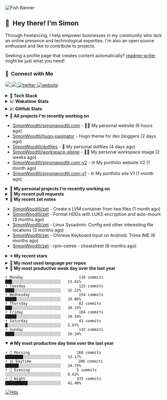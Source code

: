 ![Fish Banner](assets/fish.webp)

## 👋 &nbsp;Hey there! I’m Simon

Through freelancing, I help empower businesses in my community who lack
an online presence and technological expertise. I'm also an open source
enthusiast and like to contribute to projects.

Seeking a profile page that creates content automatically?
[readme-writer] might be just what you need!

### 🤝 &nbsp;Connect with Me

<div align="left">
<a href="https://linkedin.com/in/simonwoodtli" target="_blank">
<img src="https://img.shields.io/badge/linkedin-1E77B5?style=for-the-badge&logo=linkedin&logoColor=white alt=linkedin" />
</a>
<a href="https://github.com/simonwoodtli" target="_blank">
<img src="https://img.shields.io/badge/github-24292E?style=for-the-badge&logo=github&logoColor=white alt=github" />
</a>
<a href="https://twitter.com/simonwoodtlidev" target="_blank">
<img src="https://img.shields.io/badge/twitter-26a7de?style=for-the-badge&logo=twitter&logoColor=white" alt="twitter"/>
</a>
<a href="https://simonwoodtli.com" target="_blank">
<img src="https://img.shields.io/badge/website-E2925F?style=for-the-badge&logo=google-chrome&logoColor=white" alt="website"/>
</a>
</div>
<br/>


<details>
  <summary><b>🧰 Tech Stack</b></summary>
  <div align="center">
  <a href="https://skillicons.dev" target="_blank">
  <img src="https://skillicons.dev/icons?i=js,html,css,bash,python,go,postgresql,docker,vim,linux" alt="JavaScript, HTML, CSS, Bash, Python, Go, PostgreSQL, Docker, Vim,
  Linux">
  </a>
  </div>
</details>

<details>
  <summary><b>📈 Wakatime Stats</b></summary>
  <p align="center"><a href="https://wakatime.com/@SimonWoodtli">
  <img align="center" width="400" height="300" src="https://wakatime.com/share/@SimonWoodtli/7761bcef-e104-47d9-912a-dfd6bf08868b.svg" />
  </a>
  <a href="https://wakatime.com/@SimonWoodtli">
  <img align="center" width="400" height="300" src="https://wakatime.com/share/@SimonWoodtli/341953df-6a40-47b7-8220-ace4eabe0a17.svg" />
  </a></p>

  <h4><b>💬 I've been working with the following languages over the last 7 days</b></h4>

```
• HTML                           24 hrs 55 mins                 █████████████████░░░░░░░░   69.22%
• Markdown                       7 hrs 13 mins                  █████░░░░░░░░░░░░░░░░░░░░   20.06%
• Bash                           2 hrs 1 min                    █░░░░░░░░░░░░░░░░░░░░░░░░   5.61%
• TOML                           1 hr 4 mins                    █░░░░░░░░░░░░░░░░░░░░░░░░   3%
• Other                          17 mins                        ░░░░░░░░░░░░░░░░░░░░░░░░░   0.83%
• sh                             11 mins                        ░░░░░░░░░░░░░░░░░░░░░░░░░   0.55%
• gitignore                      8 mins                         ░░░░░░░░░░░░░░░░░░░░░░░░░   0.39%
• JavaScript                     6 mins                         ░░░░░░░░░░░░░░░░░░░░░░░░░   0.3%
• XML                            0 secs                         ░░░░░░░░░░░░░░░░░░░░░░░░░   0.01%
• CSS                            0 secs                         ░░░░░░░░░░░░░░░░░░░░░░░░░   0.01%
• Text                           0 secs                         ░░░░░░░░░░░░░░░░░░░░░░░░░   0.01%
```

  <h4>👷 I've been working on the following projects over the last 7 days</h4>

```
• simonwoodtli.com               31 hrs 53 mins                 ██████████████████████░░░   88.54%
• dotfiles                       2 hrs 1 min                    █░░░░░░░░░░░░░░░░░░░░░░░░   5.6%
• Unknown Project                1 hr 42 mins                   █░░░░░░░░░░░░░░░░░░░░░░░░   4.76%
• hugo-paginator                 11 mins                        ░░░░░░░░░░░░░░░░░░░░░░░░░   0.55%
• cmd-zet                        11 mins                        ░░░░░░░░░░░░░░░░░░░░░░░░░   0.54%
```

  <h4><b>🛠️ I've been working with the following editors over the last 7 days</b></h4>

```
• Vim                            36 hrs                         █████████████████████████   100%
```

  <h4><b>💻 I've been working with the following operating systems over the last 7 days</b></h4>

```
• Linux                          36 hrs                         █████████████████████████   100%
```

</details>

<details>
  <summary><b>📈 GitHub Stats</b></summary>
  <div align="center">
  <a href="https://github.com/anuraghazra/github-readme-stats"> 
  <img src="https://github-readme-stats.vercel.app/api?username=simonwoodtli&theme=onedark&show_icons=true&hide_rank=true&custom_title=Stats&count_private=true&hide_border=true&hide=issues&line_height=24&bg_color=0d1117" alt="Github Stats">
  <img src="https://github-readme-stats.vercel.app/api/top-langs/?username=simonwoodtli&layout=compact&theme=onedark&count_private=true&hide_border=true&bg_color=0d1117" alt="Top Langs">
  </a>
  </div>
</details>

<details open="">
  <summary><b>👷 All projects I'm recently working on</b></summary>

* [SimonWoodtli/simonwoodtli.com](https://github.com/SimonWoodtli/simonwoodtli.com) - 👨‍💻 My personal website (6 hours ago)
* [SimonWoodtli/hugo-paginator](https://github.com/SimonWoodtli/hugo-paginator) - Hugo theme for dev bloggers (2 days ago)
* [SimonWoodtli/dotfiles](https://github.com/SimonWoodtli/dotfiles) - 🏡 My personal dotfiles (4 days ago)
* [SimonWoodtli/workspace-alpine](https://github.com/SimonWoodtli/workspace-alpine) - 🤖🐳 My personal workspace image (2 weeks ago)
* [SimonWoodtli/simonwoodtli.com-v2](https://github.com/SimonWoodtli/simonwoodtli.com-v2) - 🌐 My portfolio website V2 (1 month ago)
* [SimonWoodtli/simonwoodtli.com-v1](https://github.com/SimonWoodtli/simonwoodtli.com-v1) - 🌐 My portfolio site V1 (1 month ago)

</details>
<details>
  <summary><b>🌱 My personal projects I'm recently working on</b></summary>

* [SimonWoodtli/simonwoodtli.com](https://github.com/SimonWoodtli/simonwoodtli.com) - 👨‍💻 My personal website (6 hours ago)
* [SimonWoodtli/hugo-paginator](https://github.com/SimonWoodtli/hugo-paginator) - Hugo theme for dev bloggers (2 days ago)
* [SimonWoodtli/dotfiles](https://github.com/SimonWoodtli/dotfiles) - 🏡 My personal dotfiles (4 days ago)
* [SimonWoodtli/workspace-alpine](https://github.com/SimonWoodtli/workspace-alpine) - 🤖🐳 My personal workspace image (2 weeks ago)
* [SimonWoodtli/simonwoodtli.com-v2](https://github.com/SimonWoodtli/simonwoodtli.com-v2) - 🌐 My portfolio website V2 (1 month ago)
* [SimonWoodtli/simonwoodtli.com-v1](https://github.com/SimonWoodtli/simonwoodtli.com-v1) - 🌐 My portfolio site V1 (1 month ago)

</details>
<details>
  <summary><b>🔨 My recent pull requests</b></summary>

* [feat: add wireguard-generate-keys script](https://github.com/SimonWoodtli/dotfiles-old/pull/14) on [SimonWoodtli/dotfiles-old](https://github.com/SimonWoodtli/dotfiles-old) (15 months ago)
* [feat: add video-to-gif script](https://github.com/SimonWoodtli/dotfiles-old/pull/13) on [SimonWoodtli/dotfiles-old](https://github.com/SimonWoodtli/dotfiles-old) (15 months ago)
* [feat: add spoof-mac-linux script](https://github.com/SimonWoodtli/dotfiles-old/pull/12) on [SimonWoodtli/dotfiles-old](https://github.com/SimonWoodtli/dotfiles-old) (15 months ago)
* [feat: add sp-tmux script](https://github.com/SimonWoodtli/dotfiles-old/pull/11) on [SimonWoodtli/dotfiles-old](https://github.com/SimonWoodtli/dotfiles-old) (15 months ago)
* [feat: add sp script](https://github.com/SimonWoodtli/dotfiles-old/pull/10) on [SimonWoodtli/dotfiles-old](https://github.com/SimonWoodtli/dotfiles-old) (15 months ago)

</details>
<details open="">
  <summary><b>📝 My recent zet notes</b></summary>

* [SimonWoodtli/zet](https://github.com/SimonWoodtli/zet/tree/81ce0dbe96be0a5c57d5913a00baaa9e57ad0512/20231101173245) - Create a LVM container from two files (1 month ago)
* [SimonWoodtli/zet](https://github.com/SimonWoodtli/zet/tree/5c90053d8e9e429e7f6f68f557c97d080eaeb3b2/20230908235916) - Format HDDs with LUKS encryption and auto-mount (3 months ago)
* [SimonWoodtli/zet](https://github.com/SimonWoodtli/zet/tree/f4e6f009cb8f8ff44e9646977125d87dd8f845f9/20230908235236) - Linux Sysadmin: Config and other interesting file locations (3 months ago)
* [SimonWoodtli/zet](https://github.com/SimonWoodtli/zet/tree/d442487a83af583abd23719912a1c1f7496cff33/20230620172505) - Chinese Keyboard Input on Android: Trime IME (6 months ago)
* [SimonWoodtli/zet](https://github.com/SimonWoodtli/zet/tree/3d9625f8bc632c595fa8b28b6f6f09026dd9eec2/20230418171555) - rpm-ostree - cheatsheet (8 months ago)

</details>
<details>
  <summary><b>⭐ My recent stars</b></summary>


</details>
<details>
  <summary><b>💬 My most used language per repos</b></summary>

```
• Shell                          15 repos                       ███████████████████░░░░░░   75.00%
• JavaScript                     1 repo                         █░░░░░░░░░░░░░░░░░░░░░░░░   5.00%
• CSS                            2 repos                        ███░░░░░░░░░░░░░░░░░░░░░░   10.00%
• Nix                            1 repo                         █░░░░░░░░░░░░░░░░░░░░░░░░   5.00%
• HTML                           1 repo                         █░░░░░░░░░░░░░░░░░░░░░░░░   5.00%
```

</details>
<details open="">
  <summary><b>📆 My most productive week day over the last year</b></summary>

```
• Monday                         110 commits                    ███░░░░░░░░░░░░░░░░░░░░░░   13.61%
• Tuesday                        123 commits                    ████░░░░░░░░░░░░░░░░░░░░░   15.22%
• Wednesday                      154 commits                    █████░░░░░░░░░░░░░░░░░░░░   19.06%
• Thursday                       82 commits                     ███░░░░░░░░░░░░░░░░░░░░░░   10.15%
• Friday                         166 commits                    █████░░░░░░░░░░░░░░░░░░░░   20.54%
• Saturday                       41 commits                     █░░░░░░░░░░░░░░░░░░░░░░░░   5.07%
• Sunday                         132 commits                    ████░░░░░░░░░░░░░░░░░░░░░   16.34%
```

</details>
<details open="">
  <summary><b>🔥 My most productive day time over the last year</b></summary>

```
• 🌅 Morning                     268 commits                    ████████░░░░░░░░░░░░░░░░░   33.17%
• 🌞 Daytime                     200 commits                    ██████░░░░░░░░░░░░░░░░░░░   24.75%
• 🌇 Evening                     5 commits                      ░░░░░░░░░░░░░░░░░░░░░░░░░   0.62%
• 🌃 Night                       335 commits                    ██████████░░░░░░░░░░░░░░░   41.46%
```

</details>

[![Hits](https://hits.seeyoufarm.com/api/count/incr/badge.svg?url=https%3A%2F%2Fgithub.com%2Fsimonwoodtli&count_bg=%23689D6A&title_bg=%23282828&icon=&icon_color=%23E7E7E7&title=views+%28today+%2F+total%29&edge_flat=false)](https://hits.seeyoufarm.com)

[readme-writer]: <https://github.com/SimonWoodtli/readme-writer>
